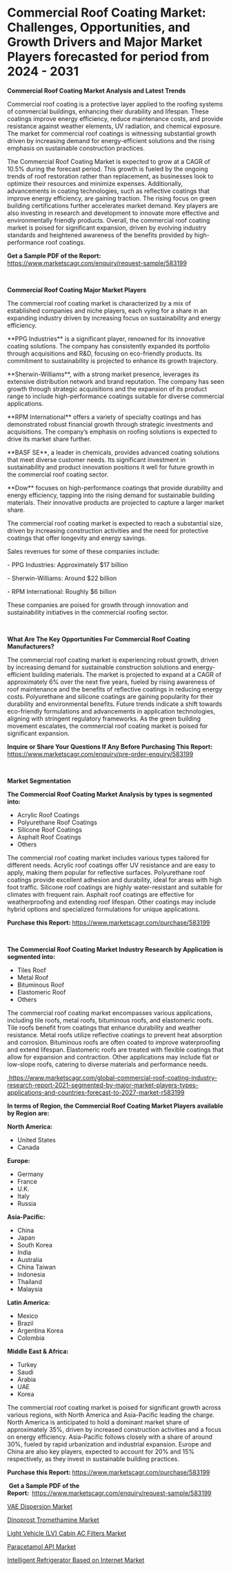 <p><h1>Commercial Roof Coating Market: Challenges, Opportunities, and Growth Drivers and Major Market Players forecasted for period from 2024 - 2031</h1></p><p><strong>Commercial Roof Coating Market Analysis and Latest Trends</strong></p>
<p><p>Commercial roof coating is a protective layer applied to the roofing systems of commercial buildings, enhancing their durability and lifespan. These coatings improve energy efficiency, reduce maintenance costs, and provide resistance against weather elements, UV radiation, and chemical exposure. The market for commercial roof coatings is witnessing substantial growth driven by increasing demand for energy-efficient solutions and the rising emphasis on sustainable construction practices.</p><p>The Commercial Roof Coating Market is expected to grow at a CAGR of 10.5% during the forecast period. This growth is fueled by the ongoing trends of roof restoration rather than replacement, as businesses look to optimize their resources and minimize expenses. Additionally, advancements in coating technologies, such as reflective coatings that improve energy efficiency, are gaining traction. The rising focus on green building certifications further accelerates market demand. Key players are also investing in research and development to innovate more effective and environmentally friendly products. Overall, the commercial roof coating market is poised for significant expansion, driven by evolving industry standards and heightened awareness of the benefits provided by high-performance roof coatings.</p></p>
<p><strong>Get a Sample PDF of the Report:&nbsp;</strong> <a href="https://www.marketscagr.com/enquiry/request-sample/583199?utm_campaign=1171&utm_medium=2&utm_source=Github&utm_content=ia&utm_term=28092024&utm_id=commercial-roof-coating">https://www.marketscagr.com/enquiry/request-sample/583199</a></p>
<p>&nbsp;</p>
<p><strong>Commercial Roof Coating Major Market Players</strong></p>
<p><p>The commercial roof coating market is characterized by a mix of established companies and niche players, each vying for a share in an expanding industry driven by increasing focus on sustainability and energy efficiency.</p><p>**PPG Industries** is a significant player, renowned for its innovative coating solutions. The company has consistently expanded its portfolio through acquisitions and R&D, focusing on eco-friendly products. Its commitment to sustainability is projected to enhance its growth trajectory.</p><p>**Sherwin-Williams**, with a strong market presence, leverages its extensive distribution network and brand reputation. The company has seen growth through strategic acquisitions and the expansion of its product range to include high-performance coatings suitable for diverse commercial applications.</p><p>**RPM International** offers a variety of specialty coatings and has demonstrated robust financial growth through strategic investments and acquisitions. The company’s emphasis on roofing solutions is expected to drive its market share further.</p><p>**BASF SE**, a leader in chemicals, provides advanced coating solutions that meet diverse customer needs. Its significant investment in sustainability and product innovation positions it well for future growth in the commercial roof coating sector.</p><p>**Dow** focuses on high-performance coatings that provide durability and energy efficiency, tapping into the rising demand for sustainable building materials. Their innovative products are projected to capture a larger market share.</p><p>The commercial roof coating market is expected to reach a substantial size, driven by increasing construction activities and the need for protective coatings that offer longevity and energy savings. </p><p>Sales revenues for some of these companies include: </p><p>- PPG Industries: Approximately $17 billion </p><p>- Sherwin-Williams: Around $22 billion </p><p>- RPM International: Roughly $6 billion </p><p>These companies are poised for growth through innovation and sustainability initiatives in the commercial roofing sector.</p></p>
<p>&nbsp;</p>
<p><strong>What Are The Key Opportunities For Commercial Roof Coating Manufacturers?</strong></p>
<p><p>The commercial roof coating market is experiencing robust growth, driven by increasing demand for sustainable construction solutions and energy-efficient building materials. The market is projected to expand at a CAGR of approximately 6% over the next five years, fueled by rising awareness of roof maintenance and the benefits of reflective coatings in reducing energy costs. Polyurethane and silicone coatings are gaining popularity for their durability and environmental benefits. Future trends indicate a shift towards eco-friendly formulations and advancements in application technologies, aligning with stringent regulatory frameworks. As the green building movement escalates, the commercial roof coating market is poised for significant expansion.</p></p>
<p><strong>Inquire or Share Your Questions If Any Before Purchasing This Report:</strong> <a href="https://www.marketscagr.com/enquiry/pre-order-enquiry/583199?utm_campaign=1171&utm_medium=2&utm_source=Github&utm_content=ia&utm_term=28092024&utm_id=commercial-roof-coating">https://www.marketscagr.com/enquiry/pre-order-enquiry/583199</a></p>
<p>&nbsp;</p>
<p><strong>Market Segmentation</strong></p>
<p><strong>The Commercial Roof Coating Market Analysis by types is segmented into:</strong></p>
<p><ul><li>Acrylic Roof Coatings</li><li>Polyurethane Roof Coatings</li><li>Silicone Roof Coatings</li><li>Asphalt Roof Coatings</li><li>Others</li></ul></p>
<p><p>The commercial roof coating market includes various types tailored for different needs. Acrylic roof coatings offer UV resistance and are easy to apply, making them popular for reflective surfaces. Polyurethane roof coatings provide excellent adhesion and durability, ideal for areas with high foot traffic. Silicone roof coatings are highly water-resistant and suitable for climates with frequent rain. Asphalt roof coatings are effective for weatherproofing and extending roof lifespan. Other coatings may include hybrid options and specialized formulations for unique applications.</p></p>
<p><strong>Purchase this Report:&nbsp;</strong><a href="https://www.marketscagr.com/purchase/583199?utm_campaign=1171&utm_medium=2&utm_source=Github&utm_content=ia&utm_term=28092024&utm_id=commercial-roof-coating">https://www.marketscagr.com/purchase/583199</a></p>
<p>&nbsp;</p>
<p><strong>The Commercial Roof Coating Market Industry Research by Application is segmented into:</strong></p>
<p><ul><li>Tiles Roof</li><li>Metal Roof</li><li>Bituminous Roof</li><li>Elastomeric Roof</li><li>Others</li></ul></p>
<p><p>The commercial roof coating market encompasses various applications, including tile roofs, metal roofs, bituminous roofs, and elastomeric roofs. Tile roofs benefit from coatings that enhance durability and weather resistance. Metal roofs utilize reflective coatings to prevent heat absorption and corrosion. Bituminous roofs are often coated to improve waterproofing and extend lifespan. Elastomeric roofs are treated with flexible coatings that allow for expansion and contraction. Other applications may include flat or low-slope roofs, catering to diverse materials and performance needs.</p></p>
<p><a href="https://www.marketscagr.com/global-commercial-roof-coating-industry-research-report-2021-segmented-by-major-market-players-types-applications-and-countries-forecast-to-2027-market-r583199?utm_campaign=1171&utm_medium=2&utm_source=Github&utm_content=ia&utm_term=28092024&utm_id=commercial-roof-coating">&nbsp;https://www.marketscagr.com/global-commercial-roof-coating-industry-research-report-2021-segmented-by-major-market-players-types-applications-and-countries-forecast-to-2027-market-r583199</a></p>
<p><strong>In terms of Region, the Commercial Roof Coating Market Players available by Region are:</strong></p>
<p>
    <p> <strong> North America: </strong>
        <ul>
            <li>United States</li>
            <li>Canada</li>
        </ul>
        </p> 
    <p> <strong> Europe: </strong>
        <ul>
            <li>Germany</li>
            <li>France</li>
            <li>U.K.</li>
            <li>Italy</li>
            <li>Russia</li>
        </ul>
        </p> 
    <p> <strong> Asia-Pacific: </strong>
        <ul>
            <li>China</li>
            <li>Japan</li>
            <li>South Korea</li>
            <li>India</li>
            <li>Australia</li>
            <li>China Taiwan</li>
            <li>Indonesia</li>
            <li>Thailand</li>
            <li>Malaysia</li>
        </ul>
        </p> 
    <p> <strong> Latin America: </strong>
        <ul>
            <li>Mexico</li>
            <li>Brazil</li>
            <li>Argentina Korea</li>
            <li>Colombia</li>
        </ul>
        </p> 
    <p> <strong> Middle East & Africa: </strong>
        <ul>
            <li>Turkey</li>
            <li>Saudi</li>
            <li>Arabia</li>
            <li>UAE</li>
            <li>Korea</li>
        </ul>
    </p>
    </p>
<p><p>The commercial roof coating market is poised for significant growth across various regions, with North America and Asia-Pacific leading the charge. North America is anticipated to hold a dominant market share of approximately 35%, driven by increased construction activities and a focus on energy efficiency. Asia-Pacific follows closely with a share of around 30%, fueled by rapid urbanization and industrial expansion. Europe and China are also key players, expected to account for 20% and 15% respectively, as they invest in sustainable building practices.</p></p>
<p><strong>Purchase this Report: </strong><a href="https://www.marketscagr.com/purchase/583199?utm_campaign=1171&utm_medium=2&utm_source=Github&utm_content=ia&utm_term=28092024&utm_id=commercial-roof-coating">https://www.marketscagr.com/purchase/583199</a></p>
<p>&nbsp;<strong>Get a Sample PDF of the Report:&nbsp;&nbsp;</strong><a href="https://www.marketscagr.com/enquiry/request-sample/583199?utm_campaign=1171&utm_medium=2&utm_source=Github&utm_content=ia&utm_term=28092024&utm_id=commercial-roof-coating">https://www.marketscagr.com/enquiry/request-sample/583199</a></p>
<p><strong></strong></p>
<p><p><a href="https://www.linkedin.com/pulse/global-vae-dispersion-market-opportunities-challenges2024--4pcsf?utm_campaign=1171&utm_medium=2&utm_source=Github&utm_content=ia&utm_term=28092024&utm_id=commercial-roof-coating">VAE Dispersion Market</a></p><p><a href="https://www.linkedin.com/pulse/driving-factors-behind-dinoprost-tromethamine-market-trends-applications-edtxf?utm_campaign=1171&utm_medium=2&utm_source=Github&utm_content=ia&utm_term=28092024&utm_id=commercial-roof-coating">Dinoprost Tromethamine Market</a></p><p><a href="https://issuu.com/reportprime-2/docs/light-vehicle-lv-cabin-ac-filters-m_98da4d29d1fda5?utm_campaign=1171&utm_medium=2&utm_source=Github&utm_content=ia&utm_term=28092024&utm_id=commercial-roof-coating">Light Vehicle (LV) Cabin AC Filters Market</a></p><p><a href="https://www.linkedin.com/pulse/paracetamol-api-market-overview-regional-outlook-competitive-strategies-bvemf?utm_campaign=1171&utm_medium=2&utm_source=Github&utm_content=ia&utm_term=28092024&utm_id=commercial-roof-coating">Paracetamol API Market</a></p><p><a href="https://issuu.com/reportprime-2/docs/intelligent-refrigerator-based-on-i_ff657f287fa26e?utm_campaign=1171&utm_medium=2&utm_source=Github&utm_content=ia&utm_term=28092024&utm_id=commercial-roof-coating">Intelligent Refrigerator Based on Internet Market</a></p></p>